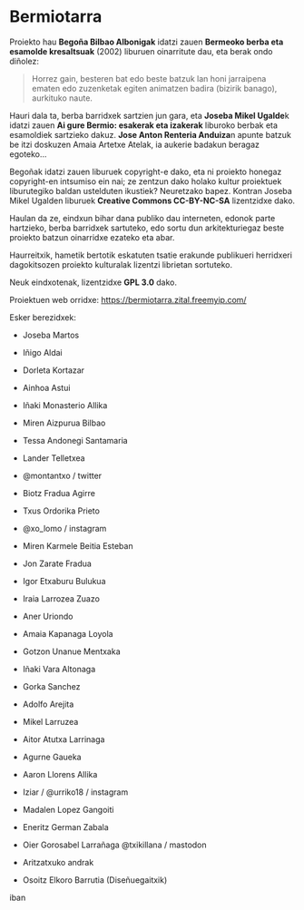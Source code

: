 # Bermiotarra #

Proiekto hau **Begoña Bilbao Albonigak** idatzi zauen **Bermeoko berba eta esamolde kresaltsuak** (2002) liburuen oinarritute dau, eta berak ondo diñolez:

>Horrez gain, besteren bat edo beste batzuk lan honi jarraipena ematen edo zuzenketak egiten animatzen badira (bizirik banago), aurkituko naute.

Hauri dala ta, berba barridxek sartzien jun gara, eta **Joseba Mikel Ugalde**k idatzi zauen **Ai gure Bermio: esakerak eta izakerak** liburoko berbak eta esamoldiek sartzieko dakuz. **Jose Anton Renteria Anduiza**n apunte batzuk be itzi doskuzen Amaia Artetxe Atelak, ia aukerie badakun beragaz egoteko...

Begoñak idatzi zauen liburuek copyright-e dako, eta ni proiekto honegaz copyright-en intsumiso ein nai; ze zentzun dako holako kultur proiektuek liburutegiko baldan ustelduten ikustiek? Neuretzako bapez. Kontran Joseba Mikel Ugalden liburuek **Creative Commons CC-BY-NC-SA** lizentzidxe dako.

Haulan da ze, eindxun bihar dana publiko dau interneten, edonok parte hartzieko, berba barridxek sartuteko, edo sortu dun arkitekturiegaz beste proiekto batzun oinarridxe ezateko eta abar.

Haurreitxik, hametik bertotik eskatuten tsatie erakunde publikueri herridxeri dagokitsozen proiekto kulturalak lizentzi librietan sortuteko.

Neuk eindxotenak, lizentzidxe **GPL 3.0** dako.

Proiektuen web orridxe: https://bermiotarra.zital.freemyip.com/

Esker berezidxek:

- Joseba Martos
- Iñigo Aldai
- Dorleta Kortazar
- Ainhoa Astui
- Iñaki Monasterio Allika
- Miren Aizpurua Bilbao
- Tessa Andonegi Santamaria
- Lander Telletxea
- @montantxo / twitter
- Biotz Fradua Agirre
- Txus Ordorika Prieto
- @xo_lomo / instagram
- Miren Karmele Beitia Esteban
- Jon Zarate Fradua
- Igor Etxaburu Bulukua
- Iraia Larrozea Zuazo
- Aner Uriondo
- Amaia Kapanaga Loyola
- Gotzon Unanue Mentxaka
- Iñaki Vara Altonaga
- Gorka Sanchez
- Adolfo Arejita
- Mikel Larruzea
- Aitor Atutxa Larrinaga
- Agurne Gaueka
- Aaron Llorens Allika
- Iziar / @urriko18 / instagram
- Madalen Lopez Gangoiti
- Eneritz German Zabala
- Oier Gorosabel Larrañaga @txikillana / mastodon
- Aritzatxuko andrak

- Osoitz Elkoro Barrutia (Diseñuegaitxik)

iban

